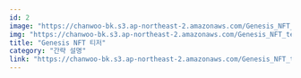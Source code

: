 ```yaml
---
id: 2
image: "https://chanwoo-bk.s3.ap-northeast-2.amazonaws.com/Genesis_NFT_teaser_A.mp4.jpg"
img: "https://chanwoo-bk.s3.ap-northeast-2.amazonaws.com/Genesis_NFT_teaser_A.mp4.jpg"
title: "Genesis NFT 티저"
category: "간략 설명"
link: "https://chanwoo-bk.s3.ap-northeast-2.amazonaws.com/Genesis_NFT_teaser_A.mp4"
---
```

